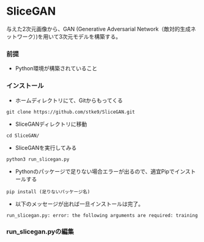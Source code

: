 # SliceGAN
与えた2次元画像から、GAN (Generative Adversarial Network（敵対的生成ネットワーク）)を用いて3次元モデルを構築する。

### 前提
- Python環境が構築されていること

### インストール
- ホームディレクトリにて、Gitからもってくる
```
git clone https://github.com/stke9/SliceGAN.git
```
- SliceGANディレクトリに移動
```
cd SliceGAN/
```
- SliceGANを実行してみる
```
python3 run_slicegan.py
```
- Pythonのパッケージで足りない場合エラーが出るので、適宜Pipでインストールする
```
pip install (足りないパッケージ名)
```
- 以下のメッセージが出れば一旦インストールは完了。
```
run_slicegan.py: error: the following arguments are required: training
```

### run_slicegan.pyの編集


